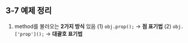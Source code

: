 ## 3-7 예제 정리

1. method를 불러오는 **2가지 방식** 있음
    (1) `obj.prop();`  &rarr; **점 표기법**
    (2) `obj.['prop']();`  &rarr; **대괄호 표기법**

 